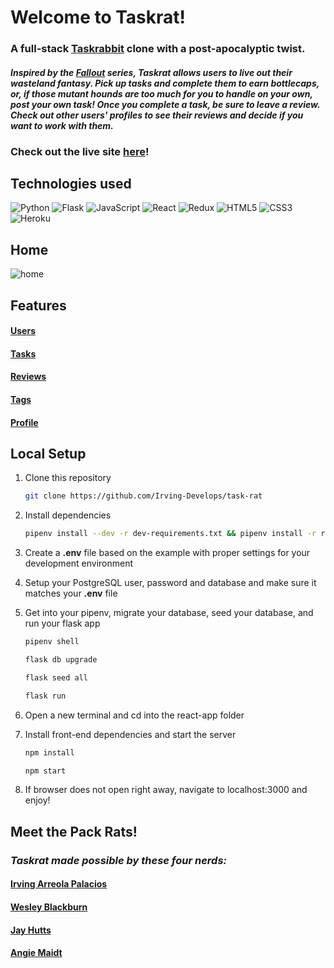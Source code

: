 # Welcome to Taskrat!
### A full-stack [Taskrabbit](https://www.taskrabbit.com/) clone with a post-apocalyptic twist.

#### *Inspired by the [Fallout](https://en.wikipedia.org/wiki/Fallout_(series)) series, Taskrat allows users to live out their wasteland fantasy. Pick up tasks and complete them to earn bottlecaps, or, if those mutant hounds are too much for you to handle on your own, post your own task! Once you complete a task, be sure to leave a review. Check out other users' profiles to see their reviews and decide if you want to work with them.*

### Check out the live site [here](https://taskrat.herokuapp.com/about)!

## Technologies used
![Python](https://img.shields.io/badge/python-3670A0?style=for-the-badge&logo=python&logoColor=ffdd54)
![Flask](https://img.shields.io/badge/flask-%23000.svg?style=for-the-badge&logo=flask&logoColor=white)
![JavaScript](https://img.shields.io/badge/javascript-%23323330.svg?style=for-the-badge&logo=javascript&logoColor=%23F7DF1E)
![React](https://img.shields.io/badge/react-%2320232a.svg?style=for-the-badge&logo=react&logoColor=%2361DAFB)
![Redux](https://img.shields.io/badge/redux-%23593d88.svg?style=for-the-badge&logo=redux&logoColor=white)
![HTML5](https://img.shields.io/badge/html5-%23E34F26.svg?style=for-the-badge&logo=html5&logoColor=white)
![CSS3](https://img.shields.io/badge/css3-%231572B6.svg?style=for-the-badge&logo=css3&logoColor=white)
![Heroku](https://img.shields.io/badge/heroku-%23430098.svg?style=for-the-badge&logo=heroku&logoColor=white)

## Home
![home](https://user-images.githubusercontent.com/100968885/182058873-cffcd913-194f-4125-8d61-91a125a851ac.png)

## Features
#### [Users](https://github.com/Irving-Develops/task-rat/wiki/Feature-List#users)
#### [Tasks](https://github.com/Irving-Develops/task-rat/wiki/Feature-List#tasks)
#### [Reviews](https://github.com/Irving-Develops/task-rat/wiki/Feature-List#reviews)
#### [Tags](https://github.com/Irving-Develops/task-rat/wiki/Feature-List#tags)
#### [Profile](https://github.com/Irving-Develops/task-rat/wiki/Feature-List#profile-page)

## Local Setup
1. Clone this repository

   ```bash
   git clone https://github.com/Irving-Develops/task-rat
   ```

2. Install dependencies

      ```bash
      pipenv install --dev -r dev-requirements.txt && pipenv install -r requirements.txt
      ```

3. Create a **.env** file based on the example with proper settings for your
   development environment

4. Setup your PostgreSQL user, password and database and make sure it matches your **.env** file

5. Get into your pipenv, migrate your database, seed your database, and run your flask app

   ```bash
   pipenv shell
   ```

   ```bash
   flask db upgrade
   ```

   ```bash
   flask seed all
   ```

   ```bash
   flask run
   ```
6. Open a new terminal and cd into the react-app folder

7. Install front-end dependencies and start the server

      ```bash
   npm install
   ```

      ```bash
   npm start
   ```
8. If browser does not open right away, navigate to localhost:3000 and enjoy!

## Meet the Pack Rats!
### *Taskrat made possible by these four nerds:*
#### [Irving Arreola Palacios](https://github.com/Irving-Develops)
#### [Wesley Blackburn](https://github.com/wesleyblackburn90)
#### [Jay Hutts](https://github.com/jay-bean)
#### [Angie Maidt](https://github.com/angMaidt)

